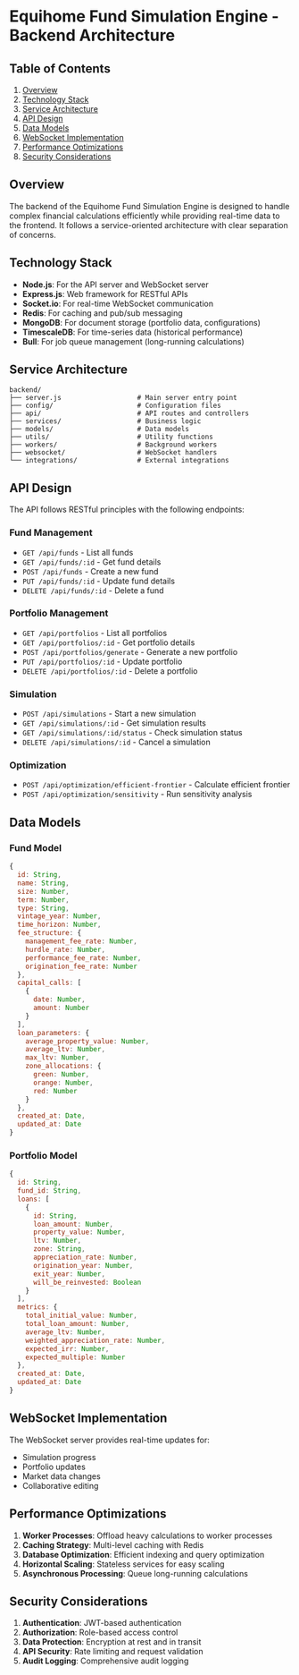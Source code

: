 # Equihome Fund Simulation Engine - Backend Architecture

## Table of Contents

1. [Overview](#overview)
2. [Technology Stack](#technology-stack)
3. [Service Architecture](#service-architecture)
4. [API Design](#api-design)
5. [Data Models](#data-models)
6. [WebSocket Implementation](#websocket-implementation)
7. [Performance Optimizations](#performance-optimizations)
8. [Security Considerations](#security-considerations)

## Overview

The backend of the Equihome Fund Simulation Engine is designed to handle complex financial calculations efficiently while providing real-time data to the frontend. It follows a service-oriented architecture with clear separation of concerns.

## Technology Stack

- **Node.js**: For the API server and WebSocket server
- **Express.js**: Web framework for RESTful APIs
- **Socket.io**: For real-time WebSocket communication
- **Redis**: For caching and pub/sub messaging
- **MongoDB**: For document storage (portfolio data, configurations)
- **TimescaleDB**: For time-series data (historical performance)
- **Bull**: For job queue management (long-running calculations)

## Service Architecture

```
backend/
├── server.js                   # Main server entry point
├── config/                     # Configuration files
├── api/                        # API routes and controllers
├── services/                   # Business logic
├── models/                     # Data models
├── utils/                      # Utility functions
├── workers/                    # Background workers
├── websocket/                  # WebSocket handlers
└── integrations/               # External integrations
```

## API Design

The API follows RESTful principles with the following endpoints:

### Fund Management

- `GET /api/funds` - List all funds
- `GET /api/funds/:id` - Get fund details
- `POST /api/funds` - Create a new fund
- `PUT /api/funds/:id` - Update fund details
- `DELETE /api/funds/:id` - Delete a fund

### Portfolio Management

- `GET /api/portfolios` - List all portfolios
- `GET /api/portfolios/:id` - Get portfolio details
- `POST /api/portfolios/generate` - Generate a new portfolio
- `PUT /api/portfolios/:id` - Update portfolio
- `DELETE /api/portfolios/:id` - Delete a portfolio

### Simulation

- `POST /api/simulations` - Start a new simulation
- `GET /api/simulations/:id` - Get simulation results
- `GET /api/simulations/:id/status` - Check simulation status
- `DELETE /api/simulations/:id` - Cancel a simulation

### Optimization

- `POST /api/optimization/efficient-frontier` - Calculate efficient frontier
- `POST /api/optimization/sensitivity` - Run sensitivity analysis

## Data Models

### Fund Model

```javascript
{
  id: String,
  name: String,
  size: Number,
  term: Number,
  type: String,
  vintage_year: Number,
  time_horizon: Number,
  fee_structure: {
    management_fee_rate: Number,
    hurdle_rate: Number,
    performance_fee_rate: Number,
    origination_fee_rate: Number
  },
  capital_calls: [
    {
      date: Number,
      amount: Number
    }
  ],
  loan_parameters: {
    average_property_value: Number,
    average_ltv: Number,
    max_ltv: Number,
    zone_allocations: {
      green: Number,
      orange: Number,
      red: Number
    }
  },
  created_at: Date,
  updated_at: Date
}
```

### Portfolio Model

```javascript
{
  id: String,
  fund_id: String,
  loans: [
    {
      id: String,
      loan_amount: Number,
      property_value: Number,
      ltv: Number,
      zone: String,
      appreciation_rate: Number,
      origination_year: Number,
      exit_year: Number,
      will_be_reinvested: Boolean
    }
  ],
  metrics: {
    total_initial_value: Number,
    total_loan_amount: Number,
    average_ltv: Number,
    weighted_appreciation_rate: Number,
    expected_irr: Number,
    expected_multiple: Number
  },
  created_at: Date,
  updated_at: Date
}
```

## WebSocket Implementation

The WebSocket server provides real-time updates for:

- Simulation progress
- Portfolio updates
- Market data changes
- Collaborative editing

## Performance Optimizations

1. **Worker Processes**: Offload heavy calculations to worker processes
2. **Caching Strategy**: Multi-level caching with Redis
3. **Database Optimization**: Efficient indexing and query optimization
4. **Horizontal Scaling**: Stateless services for easy scaling
5. **Asynchronous Processing**: Queue long-running calculations

## Security Considerations

1. **Authentication**: JWT-based authentication
2. **Authorization**: Role-based access control
3. **Data Protection**: Encryption at rest and in transit
4. **API Security**: Rate limiting and request validation
5. **Audit Logging**: Comprehensive audit logging
